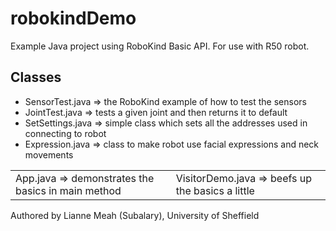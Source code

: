 robokindDemo
============
Example Java project using RoboKind Basic API. For use with R50 robot.

Classes
-------
* SensorTest.java => the RoboKind example of how to test the sensors
* JointTest.java => tests a given joint and then returns it to default
* SetSettings.java => simple class which sets all the addresses used in connecting to robot
* Expression.java => class to make robot use facial expressions and neck movements 

<table>
    <tr>
        <td>App.java => demonstrates the basics in main method</td>
        <td> VisitorDemo.java => beefs up the basics a little</td>
    </tr>
</table>

Authored by Lianne Meah (Subalary), University of Sheffield
